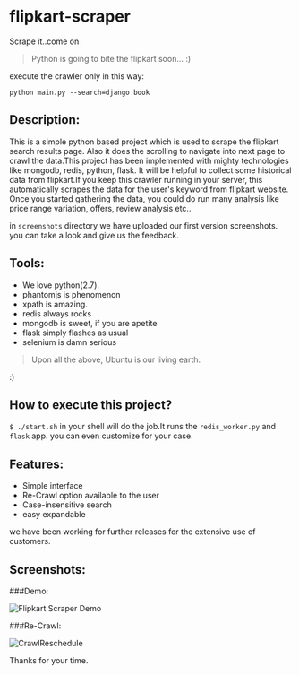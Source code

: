 flipkart-scraper
================

Scrape it..come on

> Python is going to bite the flipkart soon... :)

execute the crawler only in this way:

`python main.py --search=django book`

Description:
------------

This is a simple python based project which is used to scrape the flipkart search results page. Also it does the scrolling to navigate into next page to crawl the data.This project has been implemented with mighty technologies like mongodb, redis, python, flask. It will be helpful to collect some historical data from flipkart.If you keep this crawler running in your server, this automatically scrapes the data for the user's keyword from flipkart website. Once you started gathering the data, you could do run many analysis like price range variation, offers, review analysis etc..

in `screenshots` directory we have uploaded our first version screenshots. you can take a look and give us the feedback.

Tools:
------

- We love python(2.7).
- phantomjs is phenomenon
- xpath is amazing.
- redis always rocks
- mongodb is sweet, if you are apetite 
- flask simply flashes as usual
- selenium is damn serious

> Upon all the above, Ubuntu is our living earth.

:)

How to execute this project?
----------------------------

`$ ./start.sh` in your shell will do the job.It runs the `redis_worker.py` and `flask` app.
you can even customize for your case.


Features:
---------
- Simple interface
- Re-Crawl option available to the user
- Case-insensitive search 
- easy expandable

we have been working for further releases for the extensive use of customers.

Screenshots:
------------
###Demo:


![Flipkart Scraper Demo](https://raw.githubusercontent.com/nava45/flipkart-scraper/master/screenshots/A%20Snake's%20Flipkart%20Scraper%20Demo.png)

###Re-Crawl:

![CrawlReschedule](https://raw.githubusercontent.com/nava45/flipkart-scraper/master/screenshots/Crawlschedule.png)


Thanks for your time.
